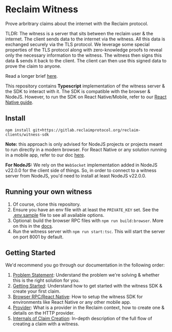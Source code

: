 # Reclaim Witness

Prove arbritrary claims about the internet with the Reclaim protocol.

TLDR: The witness is a server that sits between the reclaim user & the internet. The client sends data to the internet via the witness. All this data is exchanged securely via the TLS protocol.
We leverage some special properties of the TLS protocol along with zero-knowledge proofs to reveal only the necessary information to the witness.
The witness then signs this data & sends it back to the client. The client can then use this signed data to prove the claim to anyone.

Read a longer brief [here](docs/problem-statement.md).

This repository contains **Typescript** implementation of the witness server & the SDK to interact with it. The SDK is compatible with the browser & NodeJS. However, to run the SDK on React Native/Mobile, refer to our [React Native guide](docs/browser-rpc.md).

## Install

`npm install git+https://gitlab.reclaimprotocol.org/reclaim-clients/witness-sdk`

**Note:** this approach is only advised for NodeJS projects or projects meant to run directly in a modern browser. For React Native or any solution running in a mobile app, refer to our doc [here](docs/browser-rpc.md).

**For NodeJS:** We rely on the `WebSocket` implementation added in NodeJS v22.0.0 for the client side of things. So, in order to connect to a witness server from NodeJS, you'd need to install at least NodeJS v22.0.0.

## Running your own witness

1. Of course, clone this repository.
2. Ensure you have an env file with at least the `PRIVATE_KEY` set. See the [.env.sample](.env.sample) file to see all available options.
3. Optional: build the browser RPC files with `npm run build:browser`. More on this in the [docs](docs/browser-rpc.md).
4. Run the witness server with `npm run start:tsc`. This will start the server on port 8001 by default.

## Getting Started

We'd recommend you go through our documentation in the following order:
1. [Problem Statement](docs/problem-statement.md): Understand the problem we're solving & whether this is the right solution for you.
2. [Getting Started](docs/getting-started.md): Understand how to get started with the witness SDK & create your first claim.
3. [Browser RPC/React Native](docs/browser-rpc.md): How to setup the witness SDK for environments like React Native or any other mobile app.
4. [Provider](docs/provider.md): What is a provider in the Reclaim context, how to create one & details on the HTTP provider.
5. [Internals of Claim Creation](docs/claim-creation.md): In-depth description of the full flow of creating a claim with a witness.